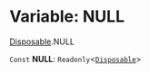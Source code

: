# Variable: NULL

[Disposable](/en/auto-docs/free-layout-editor/modules/Disposable.md).NULL

`Const` **NULL**: `Readonly`<[`Disposable`](/en/auto-docs/free-layout-editor/interfaces/Disposable-1.md)>
